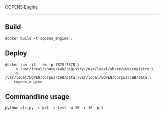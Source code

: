 COPENS Engine

---

## Build

    docker build -t copens_engine .

## Deploy

    docker run -it --rm -p 7878:7878 \
        -v /usr/local/share/cwb/registry:/usr/local/share/cwb/registry \
        -v /var/local/LOPEN/corpus/CWB/data:/var/local/LOPEN/corpus/CWB/data \
        copens_engine

## Commandline usage

    python cli.py -c ptt -t test -w 10 -r 10 -p 1

